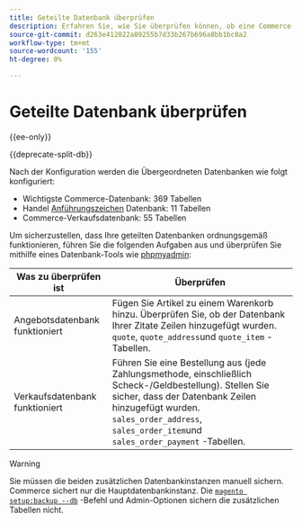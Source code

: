 ```yaml
---
title: Geteilte Datenbank überprüfen
description: Erfahren Sie, wie Sie überprüfen können, ob eine Commerce-geteilte Datenbankkonfiguration ordnungsgemäß funktioniert.
source-git-commit: d263e412022a89255b7d33b267b696a8bb1bc8a2
workflow-type: tm+mt
source-wordcount: '155'
ht-degree: 0%

---
```



# Geteilte Datenbank überprüfen

{{ee-only}}

{{deprecate-split-db}}

Nach der Konfiguration werden die Übergeordneten Datenbanken wie folgt konfiguriert:

- Wichtigste Commerce-Datenbank: 369 Tabellen
- Handel [Anführungszeichen](https://glossary.magento.com/quote) Datenbank: 11 Tabellen
- Commerce-Verkaufsdatenbank: 55 Tabellen

Um sicherzustellen, dass Ihre geteilten Datenbanken ordnungsgemäß funktionieren, führen Sie die folgenden Aufgaben aus und überprüfen Sie mithilfe eines Datenbank-Tools wie [phpmyadmin](../../installation/prerequisites/optional-software.md#phpmyadmin):

| Was zu überprüfen ist | Überprüfen |
| -------------- | ------------- |
| Angebotsdatenbank funktioniert | Fügen Sie Artikel zu einem Warenkorb hinzu. Überprüfen Sie, ob der Datenbank Ihrer Zitate Zeilen hinzugefügt wurden. `quote`, `quote_address`und `quote_item` -Tabellen. |
| Verkaufsdatenbank funktioniert | Führen Sie eine Bestellung aus (jede Zahlungsmethode, einschließlich Scheck-/Geldbestellung). Stellen Sie sicher, dass der Datenbank Zeilen hinzugefügt wurden. `sales_order_address`, `sales_order_item`und `sales_order_payment` -Tabellen. |

>[!WARNING]
>
>Sie müssen die beiden zusätzlichen Datenbankinstanzen manuell sichern. Commerce sichert nur die Hauptdatenbankinstanz. Die [`magento setup:backup --db`](../../installation/tutorials/backup.md) -Befehl und Admin-Optionen sichern die zusätzlichen Tabellen nicht.
